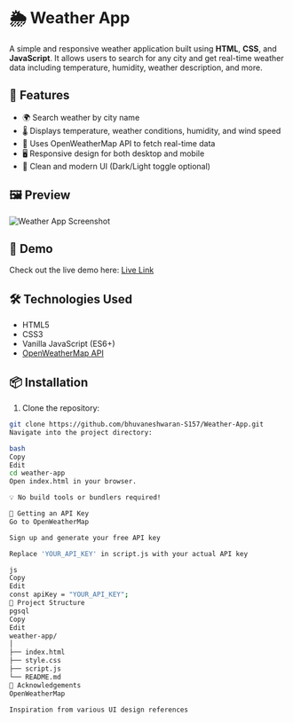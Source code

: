 # 🌦️ Weather App

A simple and responsive weather application built using **HTML**, **CSS**, and **JavaScript**. It allows users to search for any city and get real-time weather data including temperature, humidity, weather description, and more.

## 🔧 Features

- 🌍 Search weather by city name
- 🌡️ Displays temperature, weather conditions, humidity, and wind speed
- 📍 Uses OpenWeatherMap API to fetch real-time data
- 🖥️ Responsive design for both desktop and mobile
- 🌙 Clean and modern UI (Dark/Light toggle optional)

## 🖼️ Preview

![Weather App Screenshot](screenshot.png) <!-- Replace with your actual screenshot path -->

## 🚀 Demo

Check out the live demo here: [Live Link](https://your-live-demo-link.com)

## 🛠️ Technologies Used

- HTML5
- CSS3
- Vanilla JavaScript (ES6+)
- [OpenWeatherMap API](https://openweathermap.org/api)

## 📦 Installation

1. Clone the repository:

```bash
git clone https://github.com/bhuvaneshwaran-S157/Weather-App.git
Navigate into the project directory:

bash
Copy
Edit
cd weather-app
Open index.html in your browser.

💡 No build tools or bundlers required!

🔑 Getting an API Key
Go to OpenWeatherMap

Sign up and generate your free API key

Replace 'YOUR_API_KEY' in script.js with your actual API key

js
Copy
Edit
const apiKey = "YOUR_API_KEY";
📁 Project Structure
pgsql
Copy
Edit
weather-app/
│
├── index.html
├── style.css
├── script.js
└── README.md
🙌 Acknowledgements
OpenWeatherMap

Inspiration from various UI design references
